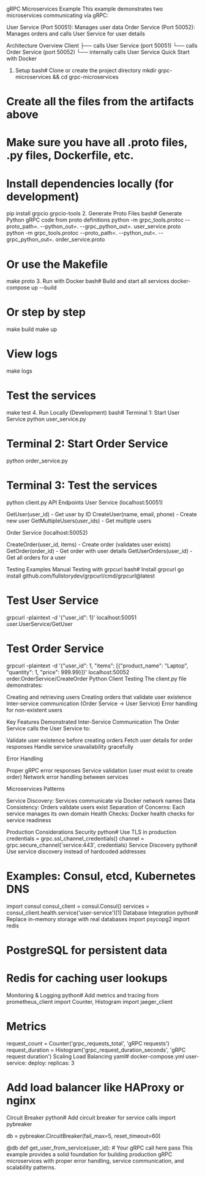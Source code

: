 gRPC Microservices Example
This example demonstrates two microservices communicating via gRPC:

User Service (Port 50051): Manages user data
Order Service (Port 50052): Manages orders and calls User Service for user details

Architecture Overview
Client
  ├── calls User Service (port 50051)
  └── calls Order Service (port 50052)
              └── internally calls User Service
Quick Start with Docker
1. Setup
bash# Clone or create the project directory
mkdir grpc-microservices && cd grpc-microservices

# Create all the files from the artifacts above
# Make sure you have all .proto files, .py files, Dockerfile, etc.

# Install dependencies locally (for development)
pip install grpcio grpcio-tools
2. Generate Proto Files
bash# Generate Python gRPC code from proto definitions
python -m grpc_tools.protoc --proto_path=. --python_out=. --grpc_python_out=. user_service.proto
python -m grpc_tools.protoc --proto_path=. --python_out=. --grpc_python_out=. order_service.proto

# Or use the Makefile
make proto
3. Run with Docker
bash# Build and start all services
docker-compose up --build

# Or step by step
make build
make up

# View logs
make logs

# Test the services
make test
4. Run Locally (Development)
bash# Terminal 1: Start User Service
python user_service.py

# Terminal 2: Start Order Service  
python order_service.py

# Terminal 3: Test the services
python client.py
API Endpoints
User Service (localhost:50051)

GetUser(user_id) - Get user by ID
CreateUser(name, email, phone) - Create new user
GetMultipleUsers(user_ids) - Get multiple users

Order Service (localhost:50052)

CreateOrder(user_id, items) - Create order (validates user exists)
GetOrder(order_id) - Get order with user details
GetUserOrders(user_id) - Get all orders for a user

Testing Examples
Manual Testing with grpcurl
bash# Install grpcurl
go install github.com/fullstorydev/grpcurl/cmd/grpcurl@latest

# Test User Service
grpcurl -plaintext -d '{"user_id": 1}' localhost:50051 user.UserService/GetUser

# Test Order Service
grpcurl -plaintext -d '{"user_id": 1, "items": [{"product_name": "Laptop", "quantity": 1, "price": 999.99}]}' localhost:50052 order.OrderService/CreateOrder
Python Client Testing
The client.py file demonstrates:

Creating and retrieving users
Creating orders that validate user existence
Inter-service communication (Order Service → User Service)
Error handling for non-existent users

Key Features Demonstrated
Inter-Service Communication
The Order Service calls the User Service to:

Validate user existence before creating orders
Fetch user details for order responses
Handle service unavailability gracefully

Error Handling

Proper gRPC error responses
Service validation (user must exist to create order)
Network error handling between services

Microservices Patterns

Service Discovery: Services communicate via Docker network names
Data Consistency: Orders validate users exist
Separation of Concerns: Each service manages its own domain
Health Checks: Docker health checks for service readiness

Production Considerations
Security
python# Use TLS in production
credentials = grpc.ssl_channel_credentials()
channel = grpc.secure_channel('service:443', credentials)
Service Discovery
python# Use service discovery instead of hardcoded addresses
# Examples: Consul, etcd, Kubernetes DNS
import consul
consul_client = consul.Consul()
services = consul_client.health.service('user-service')[1]
Database Integration
python# Replace in-memory storage with real databases
import psycopg2
import redis

# PostgreSQL for persistent data
# Redis for caching user lookups
Monitoring & Logging
python# Add metrics and tracing
from prometheus_client import Counter, Histogram
import jaeger_client

# Metrics
request_count = Counter('grpc_requests_total', 'gRPC requests')
request_duration = Histogram('grpc_request_duration_seconds', 'gRPC request duration')
Scaling
Load Balancing
yaml# docker-compose.yml
user-service:
  deploy:
    replicas: 3
  # Add load balancer like HAProxy or nginx
Circuit Breaker
python# Add circuit breaker for service calls
import pybreaker

db = pybreaker.CircuitBreaker(fail_max=5, reset_timeout=60)

@db
def get_user_from_service(user_id):
    # Your gRPC call here
    pass
This example provides a solid foundation for building production gRPC microservices with proper error handling, service communication, and scalability patterns.

